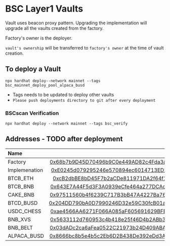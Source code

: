 # BSC Layer1 Vaults

Vault uses beacon proxy pattern. 
Upgrading the implementation will upgrade all the vaults created from the factory.

Factory's owner is the deployer.

`vault's ownership` will be transferred to `factory's owner` at the time of vault creation.

## To deploy a Vault

```
npx hardhat deploy--network mainnet --tags bsc_mainnet_deploy_pool_alpaca_busd
```

- Tags needs to be updated to deploy other vaults
- `Please push deployments directory to git after every deployment`

### BSCscan Verification

```
npx hardhat deploy --network mainnet --tags bsc_verify
```



## Addresses - TODO after deployment

| Name                           | address            
|:-------------------------------|-------------------------------:|
|    Factory                     | [0x68b7b9D45D70496b9C0e449AD82c4Fda3ad8AfD5](https://bscscan.com/address/0x68b7b9D45D70496b9C0e449AD82c4Fda3ad8AfD5)
|    Implemenation               | [0xE0245d079295246e570894ec6014713ED276efF3](https://bscscan.com/address/0xE0245d079295246e570894ec6014713ED276efF3)
|    BTCB_ETH                    | [0xcB2dbBE8bD45F7b2aCDe811971DA2f64f1Bfa6CB](https://bscscan.com/address/0xcB2dbBE8bD45F7b2aCDe811971DA2f64f1Bfa6CB)
|    BTCB_BNB                    | [0x643E7A44F5d3F3A0939eCfe464a277DCAcB5BaB3](https://bscscan.com/address/0x643E7A44F5d3F3A0939eCfe464a277DCAcB5BaB3)
|    CAKE_BNB                    | [0x97511560b4f6239C717B3bB47A4227Ba7691E33c](https://bscscan.com/address/0x97511560b4f6239C717B3bB47A4227Ba7691E33c)
|    BTCD_BUSD                   | [0x204DD790bA0D7990246D32e59C30fcB01acc224C](https://bscscan.com/address/0x204DD790bA0D7990246D32e59C30fcB01acc224C)
|    USDC_CHESS                  | [0xae4566AA6271F066A085aF605691629BFB8182f9](https://bscscan.com/address/0xae4566AA6271F066A085aF605691629BFB8182f9)
|    BNB_XVS                     | [0x5633112d760953c4b418e25f46D4b2ABb3FB1B48](https://bscscan.com/address/0x5633112d760953c4b418e25f46D4b2ABb3FB1B48)
|    BNB_BELT                    | [0x03dADc2ca6aFea0522C21973b24D409ABA4F3AcE](https://bscscan.com/address/0x03dADc2ca6aFea0522C21973b24D409ABA4F3AcE)
|    ALPACA_BUSD                 | [0x8666bc8b5e4b5c2Eb6D2B438De392eDd3A1F8547](https://bscscan.com/address/0x8666bc8b5e4b5c2Eb6D2B438De392eDd3A1F8547)
